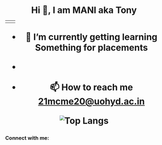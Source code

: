 
<h1 align="center">Hi 👋, I am MANI aka Tony
<table>
  <tr>
    <td>
      </td>

<td>

</td>
  </tr>
</table>
  



- 🌱 I’m currently getting learning Something for placements
  
- 

- 📫 How to reach me  21mcme20@uohyd.ac.in






 ![Top Langs](https://github-readme-stats.vercel.app/api/top-langs/?username=sun-man-ram&hide=javascript,css,scss,html&theme=tokyonight)


  

<h3 align="left">Connect with me:</h3>
<p align="left">
</p>

